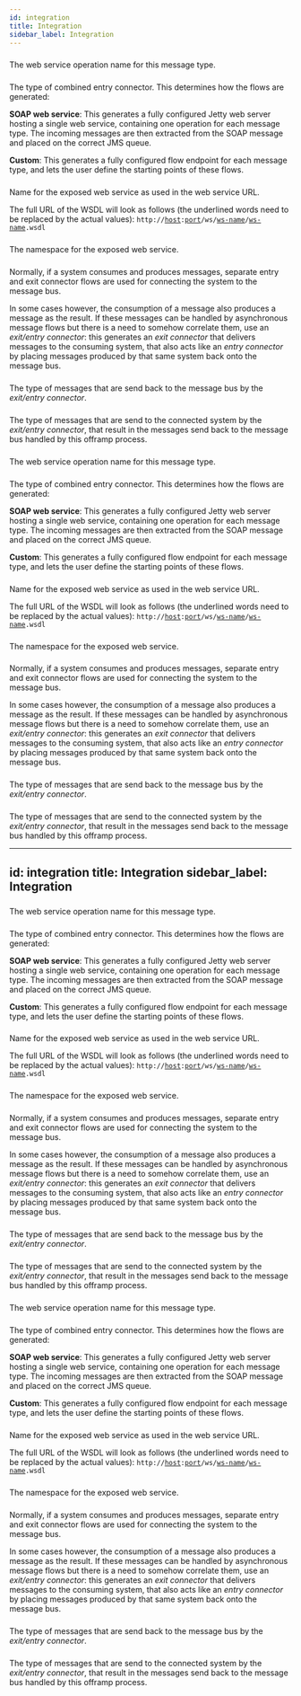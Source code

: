 ```yaml
---
id: integration
title: Integration
sidebar_label: Integration
---
```

### 
The web service operation name for this message type.

### 
The type of combined entry connector. This determines how the flows are generated:

<b>SOAP web service</b>: This generates a fully configured Jetty web server hosting a single web service, containing one operation for each message type. The incoming messages are then extracted from the SOAP message and placed on the correct JMS queue.

<b>Custom</b>: This generates a fully configured flow endpoint for each message type, and lets the user define the starting points of these flows.

### 
Name for the exposed web service as used in the web service URL.

The full URL of the WSDL will look as follows (the underlined words need to be replaced by the actual values):
<code>http://<u>host</u>:<u>port</u>/ws/<u>ws-name</u>/<u>ws-name</u>.wsdl</code>

### 
The namespace for the exposed web service.

### 
Normally, if a system consumes and produces messages, separate entry and exit connector flows are used for connecting the system to the message bus.

In some cases however, the consumption of a message also produces a message as the result. If these messages can be handled by asynchronous message flows but there is a need to somehow correlate them, use an <i>exit/entry connector</i>: this generates an <i>exit connector</i> that delivers messages to the consuming system, that also acts like an <i>entry connector</i> by placing messages produced by that same system back onto the message bus.

### 
The type of messages that are send back to the message bus by the <i>exit/entry connector</i>.

### 
The type of messages that are send to the connected system by the <i>exit/entry connector</i>, that result in the messages send back to the message bus handled by this offramp process.

### 
The web service operation name for this message type.

### 
The type of combined entry connector. This determines how the flows are generated:

<b>SOAP web service</b>: This generates a fully configured Jetty web server hosting a single web service, containing one operation for each message type. The incoming messages are then extracted from the SOAP message and placed on the correct JMS queue.

<b>Custom</b>: This generates a fully configured flow endpoint for each message type, and lets the user define the starting points of these flows.

### 
Name for the exposed web service as used in the web service URL.

The full URL of the WSDL will look as follows (the underlined words need to be replaced by the actual values):
<code>http://<u>host</u>:<u>port</u>/ws/<u>ws-name</u>/<u>ws-name</u>.wsdl</code>

### 
The namespace for the exposed web service.

### 
Normally, if a system consumes and produces messages, separate entry and exit connector flows are used for connecting the system to the message bus.

In some cases however, the consumption of a message also produces a message as the result. If these messages can be handled by asynchronous message flows but there is a need to somehow correlate them, use an <i>exit/entry connector</i>: this generates an <i>exit connector</i> that delivers messages to the consuming system, that also acts like an <i>entry connector</i> by placing messages produced by that same system back onto the message bus.

### 
The type of messages that are send back to the message bus by the <i>exit/entry connector</i>.

### 
The type of messages that are send to the connected system by the <i>exit/entry connector</i>, that result in the messages send back to the message bus handled by this offramp process.

---
id: integration
title: Integration
sidebar_label: Integration
---
### 
The web service operation name for this message type.

### 
The type of combined entry connector. This determines how the flows are generated:

<b>SOAP web service</b>: This generates a fully configured Jetty web server hosting a single web service, containing one operation for each message type. The incoming messages are then extracted from the SOAP message and placed on the correct JMS queue.

<b>Custom</b>: This generates a fully configured flow endpoint for each message type, and lets the user define the starting points of these flows.

### 
Name for the exposed web service as used in the web service URL.

The full URL of the WSDL will look as follows (the underlined words need to be replaced by the actual values):
<code>http://<u>host</u>:<u>port</u>/ws/<u>ws-name</u>/<u>ws-name</u>.wsdl</code>

### 
The namespace for the exposed web service.

### 
Normally, if a system consumes and produces messages, separate entry and exit connector flows are used for connecting the system to the message bus.

In some cases however, the consumption of a message also produces a message as the result. If these messages can be handled by asynchronous message flows but there is a need to somehow correlate them, use an <i>exit/entry connector</i>: this generates an <i>exit connector</i> that delivers messages to the consuming system, that also acts like an <i>entry connector</i> by placing messages produced by that same system back onto the message bus.

### 
The type of messages that are send back to the message bus by the <i>exit/entry connector</i>.

### 
The type of messages that are send to the connected system by the <i>exit/entry connector</i>, that result in the messages send back to the message bus handled by this offramp process.

### 
The web service operation name for this message type.

### 
The type of combined entry connector. This determines how the flows are generated:

<b>SOAP web service</b>: This generates a fully configured Jetty web server hosting a single web service, containing one operation for each message type. The incoming messages are then extracted from the SOAP message and placed on the correct JMS queue.

<b>Custom</b>: This generates a fully configured flow endpoint for each message type, and lets the user define the starting points of these flows.

### 
Name for the exposed web service as used in the web service URL.

The full URL of the WSDL will look as follows (the underlined words need to be replaced by the actual values):
<code>http://<u>host</u>:<u>port</u>/ws/<u>ws-name</u>/<u>ws-name</u>.wsdl</code>

### 
The namespace for the exposed web service.

### 
Normally, if a system consumes and produces messages, separate entry and exit connector flows are used for connecting the system to the message bus.

In some cases however, the consumption of a message also produces a message as the result. If these messages can be handled by asynchronous message flows but there is a need to somehow correlate them, use an <i>exit/entry connector</i>: this generates an <i>exit connector</i> that delivers messages to the consuming system, that also acts like an <i>entry connector</i> by placing messages produced by that same system back onto the message bus.

### 
The type of messages that are send back to the message bus by the <i>exit/entry connector</i>.

### 
The type of messages that are send to the connected system by the <i>exit/entry connector</i>, that result in the messages send back to the message bus handled by this offramp process.


